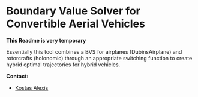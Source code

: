# Boundary Value Solver for Convertible Aerial Vehicles

**This Readme is very temporary**

Essentially this tool combines a BVS for airplanes (DubinsAirplane) and rotorcrafts (holonomic) through an appropriate switching function to create hybrid optimal trajectories for hybrid vehicles.

**Contact:**
* [Kostas Alexis](mailto:konstantinos.alexis@gmail.com)
